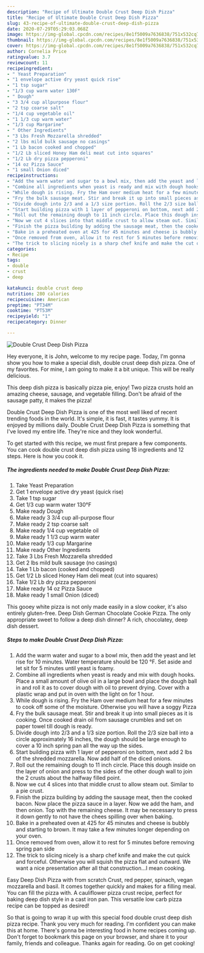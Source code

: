 ```yaml
---
description: "Recipe of Ultimate Double Crust Deep Dish Pizza"
title: "Recipe of Ultimate Double Crust Deep Dish Pizza"
slug: 43-recipe-of-ultimate-double-crust-deep-dish-pizza
date: 2020-07-29T05:29:03.068Z
image: https://img-global.cpcdn.com/recipes/8e1f5009a7636838/751x532cq70/double-crust-deep-dish-pizza-recipe-main-photo.jpg
thumbnail: https://img-global.cpcdn.com/recipes/8e1f5009a7636838/751x532cq70/double-crust-deep-dish-pizza-recipe-main-photo.jpg
cover: https://img-global.cpcdn.com/recipes/8e1f5009a7636838/751x532cq70/double-crust-deep-dish-pizza-recipe-main-photo.jpg
author: Cornelia Price
ratingvalue: 3.7
reviewcount: 11
recipeingredient:
- " Yeast Preparation"
- "1 envelope active dry yeast quick rise"
- "1 tsp sugar"
- "1/3 cup warm water 130F"
- " Dough"
- "3 3/4 cup allpurpose flour"
- "2 tsp coarse salt"
- "1/4 cup vegetable oil"
- "1 1/3 cup warm water"
- "1/3 cup Margarine"
- " Other Ingredients"
- "3 Lbs Fresh Mozzarella shredded"
- "2 lbs mild bulk sausage no casings"
- "1 Lb bacon cooked and chopped"
- "1/2 Lb sliced Honey Ham deli meat cut into squares"
- "1/2 Lb dry pizza pepperoni"
- "14 oz Pizza Sauce"
- "1 small Onion diced"
recipeinstructions:
- "Add the warm water and sugar to a bowl mix, then add the yeast and let rise for 10 minutes. Water temperature should be 120 °F. Set aside and let sit for 5 minutes until yeast is foamy."
- "Combine all ingredients when yeast is ready and mix with dough hooks. Place a small amount of olive oil in a large bowl and place the dough ball in and roll it as to cover dough with oil to prevent drying. Cover with a plastic wrap and put in oven with the light on for 1 hour."
- "While dough is rising. Fry the Ham over medium heat for a few minutes to cook off some of the moisture. Otherwise you will have a soggy Pizza"
- "Fry the bulk sausage meat. Stir and break it up into small pieces as it is cooking. Once cooked drain oil from sausage crumbles and set on paper towel till dough is ready."
- "Divide dough into 2/3 and a 1/3 size portion. Roll the 2/3 size ball into a circle approximately 16 inches, the dough should be large enough to cover a 10 inch spring pan all the way up the sides."
- "Start building pizza with 1 layer of pepperoni on bottom, next add 2 lbs of the shredded mozzarella. Now add half of the diced onions."
- "Roll out the remaining dough to 11 inch circle. Place this dough inside on the layer of onion and press to the sides of the other dough wall to join the 2 crusts about the halfway filled point."
- "Now we cut 4 slices into that middle crust to allow steam out. Similar to a pie crust."
- "Finish the pizza building by adding the sausage meat, then the cooked bacon. Now place the pizza sauce in a layer. Now we add the ham, and then onion. Top with the remaining cheese. It may be necessary to press it down gently to not have the chees spilling over when baking."
- "Bake in a preheated oven at 425 for 45 minutes and cheese is bubbly and starting to brown. It may take a few minutes longer depending on your oven."
- "Once removed from oven, allow it to rest for 5 minutes before removing spring pan side"
- "The trick to slicing nicely is a sharp chef knife and make the cut quick and forceful. Otherwise you will squish the pizza flat and outward. We want a nice presentation after all that construction...I mean cooking."
categories:
- Recipe
tags:
- double
- crust
- deep

katakunci: double crust deep 
nutrition: 280 calories
recipecuisine: American
preptime: "PT34M"
cooktime: "PT53M"
recipeyield: "1"
recipecategory: Dinner

---
```



![Double Crust Deep Dish Pizza](https://img-global.cpcdn.com/recipes/8e1f5009a7636838/751x532cq70/double-crust-deep-dish-pizza-recipe-main-photo.jpg)

Hey everyone, it is John, welcome to my recipe page. Today, I'm gonna show you how to make a special dish, double crust deep dish pizza. One of my favorites. For mine, I am going to make it a bit unique. This will be really delicious.

This deep dish pizza is basically pizza pie, enjoy! Two pizza crusts hold an amazing cheese, sausage, and vegetable filling. Don&#39;t be afraid of the sausage patty, it makes the pizza!

Double Crust Deep Dish Pizza is one of the most well liked of recent trending foods in the world. It's simple, it is fast, it tastes yummy. It is enjoyed by millions daily. Double Crust Deep Dish Pizza is something that I've loved my entire life. They're nice and they look wonderful.


To get started with this recipe, we must first prepare a few components. You can cook double crust deep dish pizza using 18 ingredients and 12 steps. Here is how you cook it.

<!--inarticleads1-->

##### The ingredients needed to make Double Crust Deep Dish Pizza:

1. Take  Yeast Preparation
1. Get 1 envelope active dry yeast (quick rise)
1. Take 1 tsp sugar
1. Get 1/3 cup warm water 130°F
1. Make ready  Dough
1. Make ready 3 3/4 cup all-purpose flour
1. Make ready 2 tsp coarse salt
1. Make ready 1/4 cup vegetable oil
1. Make ready 1 1/3 cup warm water
1. Make ready 1/3 cup Margarine
1. Make ready  Other Ingredients
1. Take 3 Lbs Fresh Mozzarella shredded
1. Get 2 lbs mild bulk sausage (no casings)
1. Take 1 Lb bacon (cooked and chopped)
1. Get 1/2 Lb sliced Honey Ham deli meat (cut into squares)
1. Take 1/2 Lb dry pizza pepperoni
1. Make ready 14 oz Pizza Sauce
1. Make ready 1 small Onion (diced)


This gooey white pizza is not only made easily in a slow cooker, it&#39;s also entirely gluten-free. Deep Dish German Chocolate Cookie Pizza. The only appropriate sweet to follow a deep dish dinner? A rich, chocolatey, deep dish dessert. 

<!--inarticleads2-->

##### Steps to make Double Crust Deep Dish Pizza:

1. Add the warm water and sugar to a bowl mix, then add the yeast and let rise for 10 minutes. Water temperature should be 120 °F. Set aside and let sit for 5 minutes until yeast is foamy.
1. Combine all ingredients when yeast is ready and mix with dough hooks. Place a small amount of olive oil in a large bowl and place the dough ball in and roll it as to cover dough with oil to prevent drying. Cover with a plastic wrap and put in oven with the light on for 1 hour.
1. While dough is rising. Fry the Ham over medium heat for a few minutes to cook off some of the moisture. Otherwise you will have a soggy Pizza
1. Fry the bulk sausage meat. Stir and break it up into small pieces as it is cooking. Once cooked drain oil from sausage crumbles and set on paper towel till dough is ready.
1. Divide dough into 2/3 and a 1/3 size portion. Roll the 2/3 size ball into a circle approximately 16 inches, the dough should be large enough to cover a 10 inch spring pan all the way up the sides.
1. Start building pizza with 1 layer of pepperoni on bottom, next add 2 lbs of the shredded mozzarella. Now add half of the diced onions.
1. Roll out the remaining dough to 11 inch circle. Place this dough inside on the layer of onion and press to the sides of the other dough wall to join the 2 crusts about the halfway filled point.
1. Now we cut 4 slices into that middle crust to allow steam out. Similar to a pie crust.
1. Finish the pizza building by adding the sausage meat, then the cooked bacon. Now place the pizza sauce in a layer. Now we add the ham, and then onion. Top with the remaining cheese. It may be necessary to press it down gently to not have the chees spilling over when baking.
1. Bake in a preheated oven at 425 for 45 minutes and cheese is bubbly and starting to brown. It may take a few minutes longer depending on your oven.
1. Once removed from oven, allow it to rest for 5 minutes before removing spring pan side
1. The trick to slicing nicely is a sharp chef knife and make the cut quick and forceful. Otherwise you will squish the pizza flat and outward. We want a nice presentation after all that construction...I mean cooking.


Easy Deep Dish Pizza with from scratch Crust, red pepper, spinach, vegan mozzarella and basil. It comes together quickly and makes for a filling meal. You can fill the pizza with. A cauliflower pizza crust recipe, perfect for baking deep dish style in a cast iron pan. This versatile low carb pizza recipe can be topped as desired! 

So that is going to wrap it up with this special food double crust deep dish pizza recipe. Thank you very much for reading. I'm confident you can make this at home. There's gonna be interesting food in home recipes coming up. Don't forget to bookmark this page on your browser, and share it to your family, friends and colleague. Thanks again for reading. Go on get cooking!
